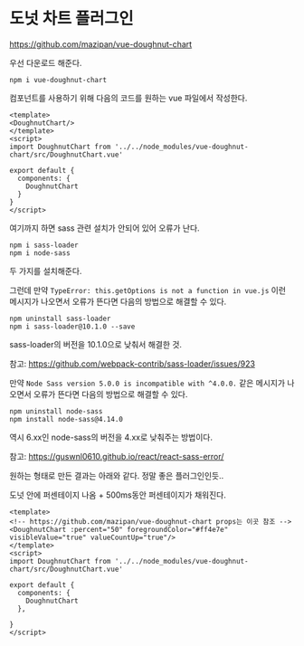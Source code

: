 # 도넛 차트 플러그인

https://github.com/mazipan/vue-doughnut-chart



우선 다운로드 해준다.

```
npm i vue-doughnut-chart
```



컴포넌트를 사용하기 위해 다음의 코드를 원하는 vue 파일에서 작성한다.

```vue
<template>
<DoughnutChart/>
</template>
<script>
import DoughnutChart from '../../node_modules/vue-doughnut-chart/src/DoughnutChart.vue'

export default {
  components: {
    DoughnutChart
  }
}
</script>
```



여기까지 하면 sass 관련 설치가 안되어 있어 오류가 난다.

```
npm i sass-loader
npm i node-sass
```

두 가지를 설치해준다.



그런데 만약 `TypeError: this.getOptions is not a function in vue.js` 이런 메시지가 나오면서 오류가 뜬다면 다음의 방법으로 해결할 수 있다.

```
npm uninstall sass-loader
npm i sass-loader@10.1.0 --save
```

sass-loader의 버전을 10.1.0으로 낮춰서 해결한 것.

참고: https://github.com/webpack-contrib/sass-loader/issues/923



만약 `Node Sass version 5.0.0 is incompatible with ^4.0.0.` 같은 메시지가 나오면서 오류가 뜬다면 다음의 방법으로 해결할 수 있다.

```
npm uninstall node-sass
npm install node-sass@4.14.0
```

역시 6.xx인 node-sass의 버전을 4.xx로 낮춰주는 방법이다.

참고: https://guswnl0610.github.io/react/react-sass-error/



원하는 형태로 만든 결과는 아래와 같다. 정말 좋은 플러그인인듯..

도넛 안에 퍼센테이지 나옴 + 500ms동안 퍼센테이지가 채워진다.

```vue
<template>
<!-- https://github.com/mazipan/vue-doughnut-chart props는 이곳 참조 -->
<DoughnutChart :percent="50" foregroundColor="#ff4e7e" visibleValue="true" valueCountUp="true"/>
</template>
<script>
import DoughnutChart from '../../node_modules/vue-doughnut-chart/src/DoughnutChart.vue'

export default {
  components: {
    DoughnutChart
  },
  
}
</script>
```

